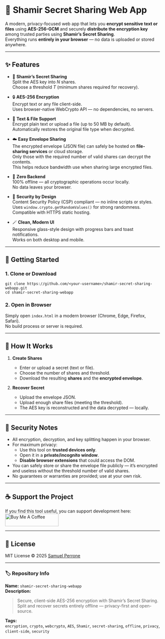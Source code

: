 # 🔐 Shamir Secret Sharing Web App

A modern, privacy-focused web app that lets you **encrypt sensitive text or files** using **AES-256-GCM** and securely **distribute the encryption key** among trusted parties using **Shamir’s Secret Sharing**.\
Everything runs **entirely in your browser** — no data is uploaded or stored anywhere.

---

## ✨ Features

- 🧩 **Shamir’s Secret Sharing**\
  Split the AES key into *N* shares.\
  Choose a threshold *T* (minimum shares required for recovery).

- 🔒 **AES-256 Encryption**\
  Encrypt text or any file client-side.\
  Uses browser-native WebCrypto API — no dependencies, no servers.

- 📁 **Text & File Support**\
  Encrypt plain text or upload a file (up to 50 MB by default).\
  Automatically restores the original file type when decrypted.

- ☁️ **Easy Envelope Sharing**\
  The encrypted envelope (JSON file) can safely be hosted on **file-sharing services** or cloud storage.\
  Only those with the required number of valid shares can decrypt the contents.\
  This helps reduce bandwidth use when sharing large encrypted files.

- 🧠 **Zero Backend**\
  100% offline — all cryptographic operations occur locally.\
  No data leaves your browser.

- 🧰 **Security by Design**\
  Content Security Policy (CSP) compliant — no inline scripts or styles.\
  Uses `window.crypto.getRandomValues()` for strong randomness.\
  Compatible with HTTPS static hosting.

- 🪄 **Clean, Modern UI**\
  Responsive glass-style design with progress bars and toast notifications.\
  Works on both desktop and mobile.

---

## 🚀 Getting Started

### 1. Clone or Download

```
git clone https://github.com/<your-username>/shamir-secret-sharing-webapp.git
cd shamir-secret-sharing-webapp
```

### 2. Open in Browser

Simply open `index.html` in a modern browser (Chrome, Edge, Firefox, Safari).\
No build process or server is required.

---

## 🧩 How It Works

1. **Create Shares**

   - Enter or upload a secret (text or file).
   - Choose the number of shares and threshold.
   - Download the resulting **shares** and the **encrypted envelope**.

2. **Recover Secret**

   - Upload the envelope JSON.
   - Upload enough share files (meeting the threshold).
   - The AES key is reconstructed and the data decrypted — locally.

---

## 🧠 Security Notes

- All encryption, decryption, and key splitting happen in your browser.
- For maximum privacy:
  - Use this tool on **trusted devices only**.
  - Open it in a **private/incognito window**.
  - **Disable browser extensions** that could access the DOM.
- You can safely store or share the envelope file publicly — it’s encrypted and useless without the threshold number of valid shares.
- No guarantees or warranties are provided; use at your own risk.

---

## ☕ Support the Project

If you find this tool useful, you can support development here: <a href="https://www.buymeacoffee.com/smnfv" target="_blank"><img src="https://cdn.buymeacoffee.com/buttons/default-orange.png" alt="Buy Me A Coffee" height="41" width="174"></a>



---

## 📜 License

MIT License © 2025 [Samuel Perrone](https://buymeacoffee.com/smnfv)

---

### 🏷️ Repository Info

**Name:** `shamir-secret-sharing-webapp`\
**Description:**

> Secure, client-side AES-256 encryption with Shamir’s Secret Sharing. Split and recover secrets entirely offline — privacy-first and open-source.

**Tags:**\
`encryption`, `crypto`, `webcrypto`, `AES`, `Shamir`, `secret-sharing`, `offline`, `privacy`, `client-side`, `security`

